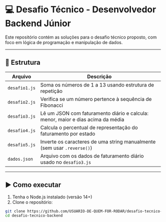 # 💻 Desafio Técnico - Desenvolvedor Backend Júnior

Este repositório contém as soluções para o desafio técnico proposto, com foco em lógica de programação e manipulação de dados.

---

## 📂 Estrutura

| Arquivo       | Descrição                                                                 |
|---------------|---------------------------------------------------------------------------|
| `desafio1.js` | Soma os números de 1 a 13 usando estrutura de repetição                   |
| `desafio2.js` | Verifica se um número pertence à sequência de Fibonacci                   |
| `desafio3.js` | Lê um JSON com faturamento diário e calcula: menor, maior e dias acima da média |
| `desafio4.js` | Calcula o percentual de representação do faturamento por estado           |
| `desafio5.js` | Inverte os caracteres de uma string manualmente (sem usar `.reverse()`)   |
| `dados.json`  | Arquivo com os dados de faturamento diário usado no `desafio3.js`         |

---

## ▶️ Como executar

1. Tenha o Node.js instalado (versão 14+)
2. Clone o repositório:

```bash
git clone https://github.com/USUARIO-DE-QUEM-FOR-RODAR/desafio-tecnico-backend.git
cd desafio-tecnico-backend

